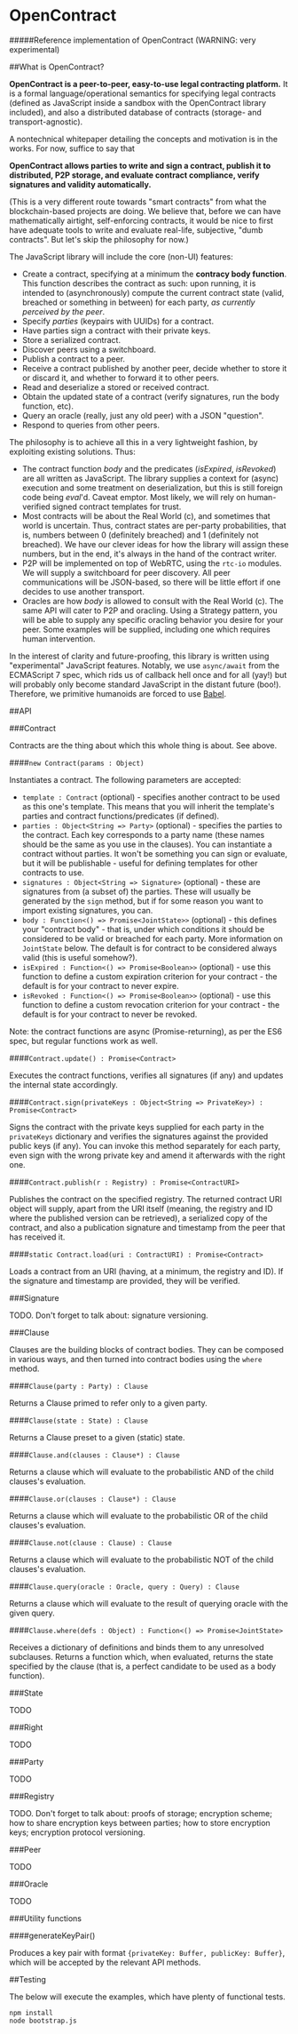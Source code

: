 # OpenContract
#####Reference implementation of OpenContract (WARNING: very experimental)

##What is OpenContract?

**OpenContract is a peer-to-peer, easy-to-use legal contracting platform.** It is a formal language/operational semantics for specifying legal contracts (defined as JavaScript inside a sandbox with the OpenContract library included), and also a distributed database of contracts (storage- and transport-agnostic).

A nontechnical whitepaper detailing the concepts and motivation is in the works. For now, suffice to say that

**OpenContract allows parties to write and sign a contract, publish it to distributed, P2P storage, and evaluate contract compliance, verify signatures and validity automatically.**

(This is a very different route towards "smart contracts" from what the blockchain-based projects are doing. We believe that, before we can have mathematically airtight, self-enforcing contracts, it would be nice to first have adequate tools to write and evaluate real-life, subjective, "dumb contracts". But let's skip the philosophy for now.)

The JavaScript library will include the core (non-UI) features:

* Create a contract, specifying at a minimum the **contracy body function**. This function describes the contract as such: upon running, it is intended to (asynchronously) compute the current contract state (valid, breached or something in between) for each party, *as currently perceived by the peer*. 
* Specify *parties* (keypairs with UUIDs) for a contract.
* Have parties sign a contract with their private keys.
* Store a serialized contract.
* Discover peers using a switchboard.
* Publish a contract to a peer.
* Receive a contract published by another peer, decide whether to store it or discard it, and whether to forward it to other peers.
* Read and deserialize a stored or received contract.
* Obtain the updated state of a contract (verify signatures, run the body function, etc).
* Query an oracle (really, just any old peer) with a JSON "question".
* Respond to queries from other peers.

The philosophy is to achieve all this in a very lightweight fashion, by exploiting existing solutions. Thus:

* The contract function *body* and the predicates (*isExpired*, *isRevoked*) are all written as JavaScript. The library supplies a context for (async) execution and some treatment on deserialization, but this is still foreign code being *eval*'d. Caveat emptor. Most likely, we will rely on human-verified signed contract templates for trust.
* Most contracts will be about the Real World (c), and sometimes that world is uncertain. Thus, contract states are per-party probabilities, that is, numbers between 0 (definitely breached) and 1 (definitely not breached). We have our clever ideas for how the library will assign these numbers, but in the end, it's always in the hand of the contract writer.
* P2P will be implemented on top of WebRTC, using the `rtc-io` modules. We will supply a switchboard for peer discovery. All peer communications will be JSON-based, so there will be little effort if one decides to use another transport.
* Oracles are how *body* is allowed to consult with the Real World (c). The same API will cater to P2P and oracling. Using a Strategy pattern, you will be able to supply any specific oracling behavior you desire for your peer. Some examples will be supplied, including one which requires human intervention.

In the interest of clarity and future-proofing, this library is written using "experimental" JavaScript features. Notably, we use `async/await` from the ECMAScript 7 spec, which rids us of callback hell once and for all (yay!) but will probably only become standard JavaScript in the distant future (boo!). Therefore, we primitive humanoids are forced to use [Babel](http://babeljs.io/).

##API

###Contract

Contracts are the thing about which this whole thing is about. See above.

####`new Contract(params : Object)`

Instantiates a contract. The following parameters are accepted:

* `template : Contract` (optional) - specifies another contract to be used as this one's template. This means that you will inherit the template's parties and contract functions/predicates (if defined).
* `parties : Object<String => Party>` (optional) - specifies the parties to the contract. Each key corresponds to a party name (these names should be the same as you use in the clauses). You can instantiate a contract without parties. It won't be something you can sign or evaluate, but it will be publishable - useful for defining templates for other contracts to use.
* `signatures : Object<String => Signature>` (optional) - these are signatures from (a subset of) the parties. These will usually be generated by the `sign` method, but if for some reason you want to import existing signatures, you can.
* `body : Function<() => Promise<JointState>>` (optional) - this defines your "contract body" - that is, under which conditions it should be considered to be valid or breached for each party. More information on `JointState` below. The default is for contract to be considered always valid (this is useful somehow?).
* `isExpired : Function<() => Promise<Boolean>>` (optional) - use this function to define a custom expiration criterion for your contract - the default is for your contract to never expire.
* `isRevoked : Function<() => Promise<Boolean>>` (optional) - use this function to define a custom revocation criterion for your contract - the default is for your contract to never be revoked.

Note: the contract functions are async (Promise-returning), as per the ES6 spec, but regular functions work as well.

####`Contract.update() : Promise<Contract>`

Executes the contract functions, verifies all signatures (if any) and updates the internal state accordingly.

####`Contract.sign(privateKeys : Object<String => PrivateKey>) : Promise<Contract>`

Signs the contract with the private keys supplied for each party in the `privateKeys` dictionary and verifies the signatures against the provided public keys (if any). You can invoke this method separately for each party, even sign with the wrong private key and amend it afterwards with the right one.

####`Contract.publish(r : Registry) : Promise<ContractURI>`

Publishes the contract on the specified registry. The returned contract URI object will supply, apart from the URI itself (meaning, the registry and ID where the published version can be retrieved), a serialized copy of the contract, and also a publication signature and timestamp from the peer that has received it.

####`static Contract.load(uri : ContractURI) : Promise<Contract>`

Loads a contract from an URI (having, at a minimum, the registry and ID). If the signature and timestamp are provided, they will be verified.

###Signature

TODO. Don't forget to talk about: signature versioning.

###Clause

Clauses are the building blocks of contract bodies. They can be composed in various ways, and then turned into contract bodies using the `where` method.

####`Clause(party : Party) : Clause`

Returns a Clause primed to refer only to a given party.

####`Clause(state : State) : Clause`

Returns a Clause preset to a given (static) state.

####`Clause.and(clauses : Clause*) : Clause`

Returns a clause which will evaluate to the probabilistic AND of the child clauses's evaluation.

####`Clause.or(clauses : Clause*) : Clause`

Returns a clause which will evaluate to the probabilistic OR of the child clauses's evaluation.

####`Clause.not(clause : Clause) : Clause`

Returns a clause which will evaluate to the probabilistic NOT of the child clauses's evaluation.

####`Clause.query(oracle : Oracle, query : Query) : Clause`

Returns a clause which will evaluate to the result of querying oracle with the given query.

####`Clause.where(defs : Object) : Function<() => Promise<JointState>`

Receives a dictionary of definitions and binds them to any unresolved subclauses. Returns a function which, when evaluated, returns the state specified by the clause (that is, a perfect candidate to be used as a body function).

###State

TODO

###Right

TODO

###Party

TODO

###Registry

TODO. Don't forget to talk about: proofs of storage; encryption scheme; how to share encryption keys between parties; how to store encryption keys; encryption protocol versioning.

###Peer

TODO

###Oracle

TODO


###Utility functions

####generateKeyPair()

Produces a key pair with format `{privateKey: Buffer, publicKey: Buffer}`, which will be accepted by the relevant API methods.

##Testing

The below will execute the examples, which have plenty of functional tests.

```
npm install
node bootstrap.js
```
